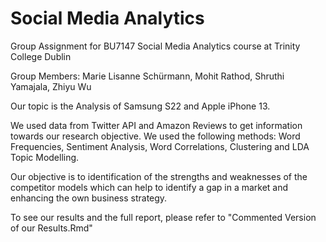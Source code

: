 # Social Media Analytics
Group Assignment for BU7147 Social Media Analytics course at Trinity College Dublin

Group Members: Marie Lisanne Schürmann, Mohit Rathod, Shruthi Yamajala, Zhiyu Wu

Our topic is the Analysis of Samsung S22 and Apple iPhone 13. 

We used data from Twitter API and Amazon Reviews to get information towards our research objective.
We used the following methods: Word Frequencies, Sentiment Analysis, Word Correlations, Clustering and LDA Topic Modelling. 

Our objective is to identification of the strengths and weaknesses of the competitor models which can help to identify a gap in a market and enhancing the own business strategy. 

To see our results and the full report, please refer to "Commented Version of our Results.Rmd"
